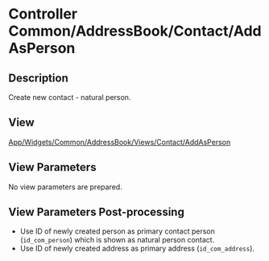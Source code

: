 # Controller Common/AddressBook/Contact/AddAsPerson

## Description

Create new contact - natural person.

## View

[App/Widgets/Common/AddressBook/Views/Contact/AddAsPerson](../../Views/Contact/AddAsPerson.md)

## View Parameters

No view parameters are prepared.

## View Parameters Post-processing

* Use ID of newly created person as primary contact person (`id_com_person`) which is shown as natural person contact.
* Use ID of newly created address as primary address (`id_com_address`).

